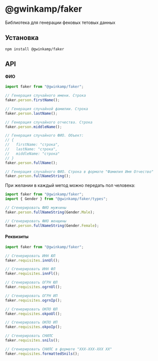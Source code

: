 # @gwinkamp/faker

Библиотека для генерации фековых тетовых данных

## Установка

```shell
npm install @gwinkamp/faker
```

## API

#### ФИО

```javascript
import faker from "@gwinkamp/faker";

// Генерация случайного имени. Строка
faker.person.firstName();

// Генерация случайной фамилии. Строка
faker.person.lastName();

// Генерация случайного отчества. Строка
faker.person.middleName();

// Генерация случайного ФИО. Объект:
// {
//   firstName: "строка",
//   lastName: "строка",
//   middleName: "строка"
// }
faker.person.fullName();

// Генерация случайного ФИО. Строка в формате "Фамилия Имя Отчество"
faker.person.fullNameString();
```

При желании в каждый метод можно передать пол человека:

```javascript
import faker from "@gwinkamp/faker";
import { Gender } from "@gwinkamp/faker/types";

// Сгенерировать ФИО мужчины
faker.person.fullNameString(Gender.Male);

// Сгенерировать ФИО женщины
faker.person.fullNameString(Gender.Female);
```

#### Реквизиты

```javascript
import faker from "@gwinkamp/faker";

// Сгенерировать ИНН ЮЛ
faker.requisites.innUl();

// Сгенерировать ИНН ФЛ
faker.requisites.innFl();

// Сгенерировать ОГРН ЮЛ
faker.requisites.ogrnUl();

// Сгенерировать ОГРН ИП
faker.requisites.ogrnIp();

// Сгенерировать ОКПО ЮЛ
faker.requisites.okpoUl();

// Сгенерировать ОКПО ИП
faker.requisites.okpoIp();

// Сгенерировать СНИЛС
faker.requisites.snils();

// Сгенерировать СНИЛС в формате "ХХХ-ХХХ-ХХХ ХХ"
faker.requisites.formattedSnils();
```